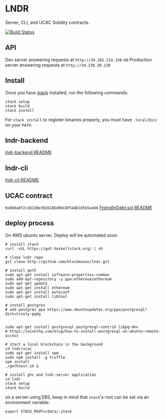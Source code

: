 # LNDR

Server, CLI, and UCAC Solidity contracts.

[![Build
Status](https://travis-ci.org/blockmason/lndr.svg?branch=master)](https://travis-ci.org/blockmason/lndr)

## API

Dev server answering requests at `http://34.202.214.156:80`
Production server answering requests at `http://34.238.20.130`

## Install

Once you have [stack](https://github.com/commercialhaskell/stack) installed, run the following commands:

```
stack setup
stack build
stack install
```

For `stack install` to register binaries properly, you must have `.local/bin/`
on your `PATH`.

## lndr-backend

[lndr-backend README](lndr-backend/README.md)

## lndr-cli

[lndr-cli README](lndr-cli/README.md)

## UCAC contract

`0x869a8f2c3D22Be392618Ed06C8F548D1D5b5aeD6`
[FriendInDebt.sol README](ucac/README.md)

## deploy process

On AWS ubuntu server. Deploy will be automated soon.

```
# install stack
curl -sSL https://get.haskellstack.org/ | sh

# clone lndr repo
git clone http://github.com/blockmason/lndr.git

# install geth
sudo apt-get install software-properties-common
sudo add-apt-repository -y ppa:ethereum/ethereum
sudo apt-get update
sudo apt-get install ethereum
sudo apt-get install autoconf
sudo apt-get install libtool

# install postgres
# add postgres ppa https://www.ubuntuupdates.org/ppa/postgresql?dist=trusty-pgdg


sudo apt-get install postgresql postgresql-contrib libpq-dev
# https://wixelhq.com/blog/how-to-install-postgresql-on-ubuntu-remote-access

# start a local blockchain in the background
cd lndr/ucac
sudo apt-get install npm
sudo npm install -g truffle
npm install
./gethtest.sh &

# install ghc and lndr-server application
cd lndr
stack setup
stack build
```

on a server using EBS, keep in mind that `stack`'s root can be set via an
environment variable:

```
export STACK_ROOT=/data/.stack
```
